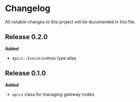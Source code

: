 # Changelog

All notable changes to this project will be documented in this file.

## Release 0.2.0

**Added**

- `Apics::ExecutionMode` type alias

## Release 0.1.0

**Added**

- `apics` class for managing gateway nodes
